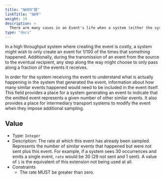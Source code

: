 ```yaml
---
title: "抽样扩展"
linkTitle: "抽样"
weight: 10
description: >
  There are many cases in an Event's life when a system (either the system creating the event or a system transporting the event) might wish to only emit a portion of the events that actually happened.
type: "docs"
---
```


In a high throughput system where
creating the event is costly, a system might wish to only create an event for
1/100 of the times that something happened. Additionally, during the
transmission of an event from the source to the eventual recipient, any step
along the way might choose to only pass along a fraction of the events it
receives.

In order for the system receiving the event to understand what is actually
happening in the system that generated the event, information about how many
similar events happened would need to be included in the event itself. This
field provides a place for a system generating an event to indicate that the
emitted event represents a given number of other similar events. It also
provides a place for intermediary transport systems to modify the event when
they impose additional sampling.

## Value

- Type: `Integer`
- Description: The rate at which this event has already been sampled. Represents
  the number of similar events that happened but were not sent plus this event.
  For example, if a system sees 30 occurrences and emits a single event, `rate`
  would be 30 (29 not sent and 1 sent). A value of `1` is the equivalent of this
  extension not being used at all.
- Constraints
  - The rate MUST be greater than zero.
